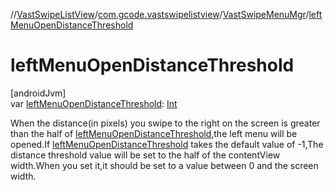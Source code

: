 //[VastSwipeListView](../../../index.md)/[com.gcode.vastswipelistview](../index.md)/[VastSwipeMenuMgr](index.md)/[leftMenuOpenDistanceThreshold](left-menu-open-distance-threshold.md)

# leftMenuOpenDistanceThreshold

[androidJvm]\
var [leftMenuOpenDistanceThreshold](left-menu-open-distance-threshold.md): [Int](https://kotlinlang.org/api/latest/jvm/stdlib/kotlin/-int/index.html)

When the distance(in pixels) you swipe to the right on the screen is greater than the half of [leftMenuOpenDistanceThreshold](left-menu-open-distance-threshold.md),the left menu will be opened.If [leftMenuOpenDistanceThreshold](left-menu-open-distance-threshold.md) takes the default value of -1,The distance threshold value will be set to the half of the contentView width.When you set it,it should be set to a value between 0 and the screen width.
